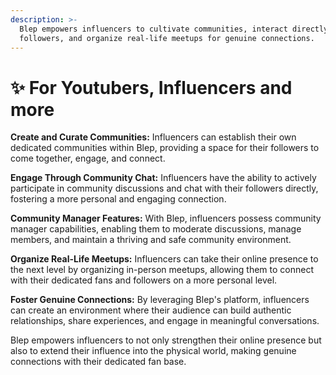 ```yaml
---
description: >-
  Blep empowers influencers to cultivate communities, interact directly with
  followers, and organize real-life meetups for genuine connections.
---
```


# ✨ For Youtubers, Influencers and more

**Create and Curate Communities:** Influencers can establish their own dedicated communities within Blep, providing a space for their followers to come together, engage, and connect.

**Engage Through Community Chat:** Influencers have the ability to actively participate in community discussions and chat with their followers directly, fostering a more personal and engaging connection.

**Community Manager Features:** With Blep, influencers possess community manager capabilities, enabling them to moderate discussions, manage members, and maintain a thriving and safe community environment.

**Organize Real-Life Meetups:** Influencers can take their online presence to the next level by organizing in-person meetups, allowing them to connect with their dedicated fans and followers on a more personal level.

**Foster Genuine Connections:** By leveraging Blep's platform, influencers can create an environment where their audience can build authentic relationships, share experiences, and engage in meaningful conversations.

Blep empowers influencers to not only strengthen their online presence but also to extend their influence into the physical world, making genuine connections with their dedicated fan base.
